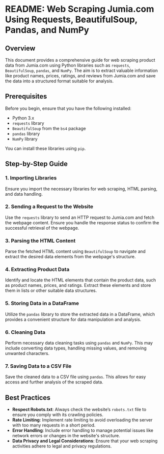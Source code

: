 
# README: Web Scraping Jumia.com Using Requests, BeautifulSoup, Pandas, and NumPy

## Overview

This document provides a comprehensive guide for web scraping product data from Jumia.com using Python libraries such as `requests`, `BeautifulSoup`, `pandas`, and `NumPy`. The aim is to extract valuable information like product names, prices, ratings, and reviews from Jumia.com and save the data into a structured format suitable for analysis.

## Prerequisites

Before you begin, ensure that you have the following installed:
- Python 3.x
- `requests` library
- `BeautifulSoup` from the `bs4` package
- `pandas` library
- `NumPy` library

You can install these libraries using `pip`.

## Step-by-Step Guide

### 1. Importing Libraries

Ensure you import the necessary libraries for web scraping, HTML parsing, and data handling.

### 2. Sending a Request to the Website

Use the `requests` library to send an HTTP request to Jumia.com and fetch the webpage content. Ensure you handle the response status to confirm the successful retrieval of the webpage.

### 3. Parsing the HTML Content

Parse the fetched HTML content using `BeautifulSoup` to navigate and extract the desired data elements from the webpage's structure.

### 4. Extracting Product Data

Identify and locate the HTML elements that contain the product data, such as product names, prices, and ratings. Extract these elements and store them in lists or other suitable data structures.

### 5. Storing Data in a DataFrame

Utilize the `pandas` library to store the extracted data in a DataFrame, which provides a convenient structure for data manipulation and analysis.

### 6. Cleaning Data

Perform necessary data cleaning tasks using `pandas` and `NumPy`. This may include converting data types, handling missing values, and removing unwanted characters.

### 7. Saving Data to a CSV File

Save the cleaned data to a CSV file using `pandas`. This allows for easy access and further analysis of the scraped data.

## Best Practices

- **Respect Robots.txt**: Always check the website’s `robots.txt` file to ensure you comply with its crawling policies.
- **Rate Limiting**: Implement rate limiting to avoid overloading the server with too many requests in a short period.
- **Error Handling**: Include error handling to manage potential issues like network errors or changes in the website's structure.
- **Data Privacy and Legal Considerations**: Ensure that your web scraping activities adhere to legal and privacy regulations.


